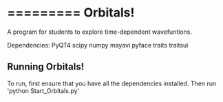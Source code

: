 =========
Orbitals!
=========

A program for students to explore time-dependent wavefuntions.

Dependencies:
PyQT4
scipy
numpy
mayavi
pyface
traits
traitsui

Running Orbitals!
-----------------
To run, first ensure that you have all the dependencies installed.
Then run 'python Start_Orbitals.py'

